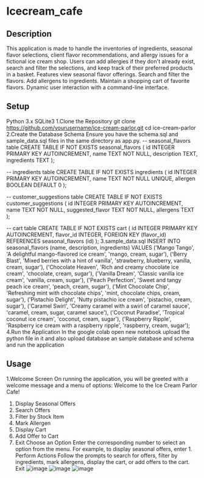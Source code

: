 # Icecream_cafe
## Description
This application is made to handle the inventories of ingredients, seasonal flavor selections, client flavor recommendations, and allergy issues for a fictional ice cream shop. Users can add allergies if they don't already exist, search and filter the selections, and keep track of their preferred products in a basket.
Features
    view seasonal flavor offerings.
    Search and filter the flavors.
    Add allergens to ingredients.
    Maintain a shopping cart of favorite flavors.
    Dynamic user interaction with a command-line interface.
## Setup
Python 3.x
SQLite3
1.Clone the Repository
git clone https://github.com/yourusername/ice-cream-parlor.git
cd ice-cream-parlor
2.Create the Database Schema
Ensure you have the schema.sql and sample_data.sql files in the same directory as app.py.
-- seasonal_flavors table
CREATE TABLE IF NOT EXISTS seasonal_flavors (
    id INTEGER PRIMARY KEY AUTOINCREMENT,
    name TEXT NOT NULL,
    description TEXT,
    ingredients TEXT
);

-- ingredients table
CREATE TABLE IF NOT EXISTS ingredients (
    id INTEGER PRIMARY KEY AUTOINCREMENT,
    name TEXT NOT NULL UNIQUE,
    allergen BOOLEAN DEFAULT 0
);

-- customer_suggestions table
CREATE TABLE IF NOT EXISTS customer_suggestions (
    id INTEGER PRIMARY KEY AUTOINCREMENT,
    name TEXT NOT NULL,
    suggested_flavor TEXT NOT NULL,
    allergens TEXT
);

-- cart table
CREATE TABLE IF NOT EXISTS cart (
    id INTEGER PRIMARY KEY AUTOINCREMENT,
    flavor_id INTEGER,
    FOREIGN KEY (flavor_id) REFERENCES seasonal_flavors (id)
);
3.sample_data.sql
INSERT INTO seasonal_flavors (name, description, ingredients) VALUES
('Mango Tango', 'A delightful mango-flavored ice cream', 'mango, cream, sugar'),
('Berry Blast', 'Mixed berries with a hint of vanilla', 'strawberry, blueberry, vanilla, cream, sugar'),
('Chocolate Heaven', 'Rich and creamy chocolate ice cream', 'chocolate, cream, sugar'),
('Vanilla Dream', 'Classic vanilla ice cream', 'vanilla, cream, sugar'),
('Peach Perfection', 'Sweet and tangy peach ice cream', 'peach, cream, sugar'),
('Mint Chocolate Chip', 'Refreshing mint with chocolate chips', 'mint, chocolate chips, cream, sugar'),
('Pistachio Delight', 'Nutty pistachio ice cream', 'pistachio, cream, sugar'),
('Caramel Swirl', 'Creamy caramel with a swirl of caramel sauce', 'caramel, cream, sugar, caramel sauce'),
('Coconut Paradise', 'Tropical coconut ice cream', 'coconut, cream, sugar'),
('Raspberry Ripple', 'Raspberry ice cream with a raspberry ripple', 'raspberry, cream, sugar');
4.Run the Application
In the google colab open new notebook upload the python file in it and also upload database an sample database and schema
and run the application 
## Usage
1.Welcome Screen
On running the application, you will be greeted with a welcome message and a menu of options:
Welcome to the Ice Cream Parlor Cafe!

1. Display Seasonal Offers
2. Search Offers
3. Filter by Stock Item
4. Mark Allergen
5. Display Cart
6. Add Offer to Cart
7. Exit
Choose an Option
Enter the corresponding number to select an option from the menu. For example, to display seasonal offers, enter 1.
Perform Actions
Follow the prompts to search for offers, filter by ingredients, mark allergens, display the cart, or add offers to the cart.
Exit
![image](https://github.com/sakethchiluka/Icecream_cafe/assets/79203064/6bf3a17a-7ec8-47e7-a5ba-638793891ad6)
![image](https://github.com/sakethchiluka/Icecream_cafe/assets/79203064/b7cbcd07-2129-43b3-8b2d-01915b222cb9)
![image](https://github.com/sakethchiluka/Icecream_cafe/assets/79203064/5120a98b-4aee-468f-96d7-91fdc94d3fa5)






